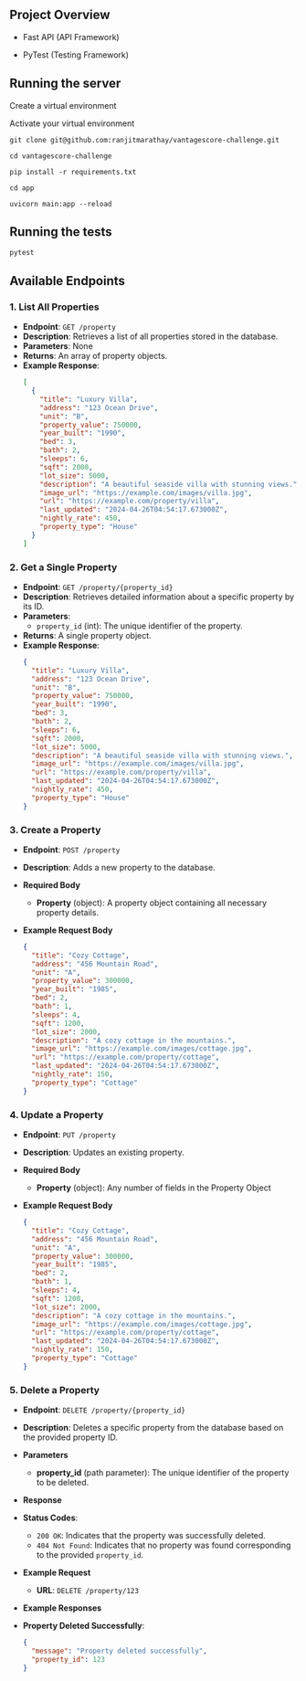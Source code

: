 ## Project Overview

* Fast API (API Framework)

* PyTest (Testing Framework)

## Running the server

  Create a virtual environment

  Activate your virtual environment

  `git clone git@github.com:ranjitmarathay/vantagescore-challenge.git`

  `cd vantagescore-challenge`

  `pip install -r requirements.txt`

  `cd app`

  `uvicorn main:app --reload`


## Running the tests

  `pytest`


## Available Endpoints

### 1. List All Properties

- **Endpoint**: `GET /property`
- **Description**: Retrieves a list of all properties stored in the database.
- **Parameters**: None
- **Returns**: An array of property objects.
- **Example Response**:
  ```json
  [
    {
      "title": "Luxury Villa",
      "address": "123 Ocean Drive",
      "unit": "B",
      "property_value": 750000,
      "year_built": "1990",
      "bed": 3,
      "bath": 2,
      "sleeps": 6,
      "sqft": 2000,
      "lot_size": 5000,
      "description": "A beautiful seaside villa with stunning views.",
      "image_url": "https://example.com/images/villa.jpg",
      "url": "https://example.com/property/villa",
      "last_updated": "2024-04-26T04:54:17.673000Z",
      "nightly_rate": 450,
      "property_type": "House"
    }
  ]

### 2. Get a Single Property

- **Endpoint**: `GET /property/{property_id}`
- **Description**: Retrieves detailed information about a specific property by its ID.
- **Parameters**:
  - `property_id` (int): The unique identifier of the property.
- **Returns**: A single property object.
- **Example Response**:
  ```json
  {
    "title": "Luxury Villa",
    "address": "123 Ocean Drive",
    "unit": "B",
    "property_value": 750000,
    "year_built": "1990",
    "bed": 3,
    "bath": 2,
    "sleeps": 6,
    "sqft": 2000,
    "lot_size": 5000,
    "description": "A beautiful seaside villa with stunning views.",
    "image_url": "https://example.com/images/villa.jpg",
    "url": "https://example.com/property/villa",
    "last_updated": "2024-04-26T04:54:17.673000Z",
    "nightly_rate": 450,
    "property_type": "House"
  }

### 3. Create a Property

- **Endpoint**: `POST /property`
- **Description**: Adds a new property to the database.
- **Required Body**
  - **Property** (object): A property object containing all necessary property details.
- **Example Request Body**

  ```json
  {
    "title": "Cozy Cottage",
    "address": "456 Mountain Road",
    "unit": "A",
    "property_value": 300000,
    "year_built": "1985",
    "bed": 2,
    "bath": 1,
    "sleeps": 4,
    "sqft": 1200,
    "lot_size": 2000,
    "description": "A cozy cottage in the mountains.",
    "image_url": "https://example.com/images/cottage.jpg",
    "url": "https://example.com/property/cottage",
    "last_updated": "2024-04-26T04:54:17.673000Z",
    "nightly_rate": 150,
    "property_type": "Cottage"
  }

### 4. Update a Property

- **Endpoint**: `PUT /property`
- **Description**: Updates an existing property.
- **Required Body**
  - **Property** (object): Any number of fields in the Property Object
- **Example Request Body**

  ```json
  {
    "title": "Cozy Cottage",
    "address": "456 Mountain Road",
    "unit": "A",
    "property_value": 300000,
    "year_built": "1985",
    "bed": 2,
    "bath": 1,
    "sleeps": 4,
    "sqft": 1200,
    "lot_size": 2000,
    "description": "A cozy cottage in the mountains.",
    "image_url": "https://example.com/images/cottage.jpg",
    "url": "https://example.com/property/cottage",
    "last_updated": "2024-04-26T04:54:17.673000Z",
    "nightly_rate": 150,
    "property_type": "Cottage"
  }

### 5. Delete a Property

- **Endpoint**: `DELETE /property/{property_id}`
- **Description**: Deletes a specific property from the database based on the provided property ID.
- **Parameters**
  - **property_id** (path parameter): The unique identifier of the property to be deleted.
- **Response**
- **Status Codes**:
  - `200 OK`: Indicates that the property was successfully deleted.
  - `404 Not Found`: Indicates that no property was found corresponding to the provided `property_id`.
- **Example Request**
  - **URL**: `DELETE /property/123`
- **Example Responses**

- **Property Deleted Successfully**:
  ```json
  {
    "message": "Property deleted successfully",
    "property_id": 123
  }
